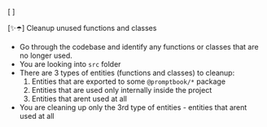 [ ]

[✨☂️] Cleanup unused functions and classes

-   Go through the codebase and identify any functions or classes that are no longer used.
-   You are looking into `src` folder
-   There are 3 types of entities (functions and classes) to cleanup:
    1. Entities that are exported to some `@promptbook/*` package
    2. Entities that are used only internally inside the project
    3. Entities that arent used at all
-   You are cleaning up only the 3rd type of entities - entities that arent used at all
